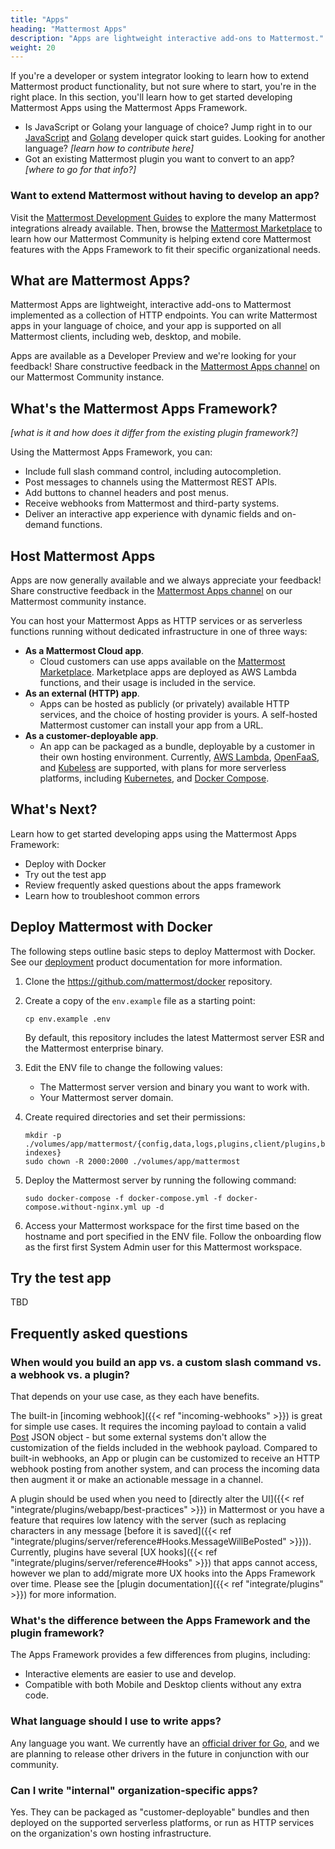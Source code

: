 ```yaml
---
title: "Apps"
heading: "Mattermost Apps"
description: "Apps are lightweight interactive add-ons to Mattermost."
weight: 20
---
```


If you're a developer or system integrator looking to learn how to extend Mattermost product functionality, but not sure where to start,  you're in the right place. In this section, you'll learn how to get started developing Mattermost Apps using the Mattermost Apps Framework.

- Is JavaScript or Golang your language of choice? Jump right in to our [JavaScript](https://developers.mattermost.com/integrate/apps/quick-start-js/) and [Golang](https://developers.mattermost.com/integrate/apps/quick-start-go/) developer quick start guides. Looking for another language? *[learn how to contribute here]*
- Got an existing Mattermost plugin you want to convert to an app? *[where to go for that info?]*

### Want to extend Mattermost **without** having to develop an app? 
Visit the [Mattermost Development Guides](https://developers.mattermost.com/integrate/admin-guide/) to explore the many Mattermost integrations already available. Then, browse the [Mattermost Marketplace](https://mattermost.com/marketplace/) to learn how our Mattermost Community is helping extend core Mattermost features with the Apps Framework to fit their specific organizational needs.

## What are Mattermost Apps?
Mattermost Apps are lightweight, interactive add-ons to Mattermost implemented as a collection of HTTP endpoints. You can write Mattermost apps in your language of choice, and your app is supported on all Mattermost clients, including web, desktop, and mobile.

Apps are available as a Developer Preview and we're looking for your feedback! Share constructive feedback in the [Mattermost Apps channel](https://community.mattermost.com/core/channels/mattermost-apps) on our Mattermost Community instance.

## What's the Mattermost Apps Framework?

*[what is it and how does it differ from the existing plugin framework?]*

Using the Mattermost Apps Framework, you can:

- Include full slash command control, including autocompletion.
- Post messages to channels using the Mattermost REST APIs.
- Add buttons to channel headers and post menus.
- Receive webhooks from Mattermost and third-party systems.
- Deliver an interactive app experience with dynamic fields and on-demand functions.

## Host Mattermost Apps

Apps are now generally available and we always appreciate your feedback! Share constructive feedback in the [Mattermost Apps channel](https://community.mattermost.com/core/channels/mattermost-apps) on our Mattermost community instance.

You can host your Mattermost Apps as HTTP services or as serverless functions running without dedicated infrastructure in one of three ways:

- **As a Mattermost Cloud app**. 
  - Cloud customers can use apps available on the [Mattermost Marketplace](https://mattermost.com/marketplace/). Marketplace apps are deployed as AWS Lambda functions, and their usage is included in the service. 
- **As an external (HTTP) app**. 
  - Apps can be hosted as publicly (or privately) available HTTP services, and the choice of hosting provider is yours. A self-hosted Mattermost customer can install your app from a URL.
- **As a customer-deployable app**. 
  - An app can be packaged as a bundle, deployable by a customer in their own hosting environment. Currently, [AWS Lambda](https://aws.amazon.com/lambda/), [OpenFaaS](https://www.openfaas.com/), and [Kubeless](https://github.com/vmware-archive/kubeless) are supported, with plans for more serverless platforms, including [Kubernetes](https://kubernetes.io/), and [Docker Compose](https://github.com/docker/compose).

## What's Next?

Learn how to get started developing apps using the Mattermost Apps Framework:
- Deploy with Docker
- Try out the test app
- Review frequently asked questions about the apps framework
- Learn how to troubleshoot common errors

## Deploy Mattermost with Docker

The following steps outline basic steps to deploy Mattermost with Docker. See our [deployment](https://docs.mattermost.com/guides/deployment.html#deploy-mattermost-for-production-use) product documentation for more information.

1. Clone the https://github.com/mattermost/docker repository.
2. Create a copy of the ``env.example`` file as a starting point: 
    ```
    cp env.example .env
    ```
    By default, this repository includes the latest Mattermost server ESR and the Mattermost enterprise binary. 
3. Edit the ENV file to change the following values:
   - The Mattermost server version and binary you want to work with. 
   - Your Mattermost server domain.
4. Create required directories and set their permissions: 

    ```
    mkdir -p ./volumes/app/mattermost/{config,data,logs,plugins,client/plugins,bleve-indexes}
    sudo chown -R 2000:2000 ./volumes/app/mattermost
    ```

5. Deploy the Mattermost server by running the following command:

    ```
    sudo docker-compose -f docker-compose.yml -f docker-compose.without-nginx.yml up -d
    ```
6. Access your Mattermost workspace for the first time based on the hostname and port specified in the ENV file. Follow the onboarding flow as the first first System Admin user for this Mattermost workspace.

## Try the test app

TBD

## Frequently asked questions

### When would you build an app vs. a custom slash command vs. a webhook vs. a plugin?

That depends on your use case, as they each have benefits.

The built-in [incoming webhook]({{< ref "incoming-webhooks" >}}) is great for simple use cases. It requires the incoming payload to contain a valid [Post](https://pkg.go.dev/github.com/nhannv/mattermost-server/model#Post) JSON object - but some external systems don't allow the customization of the fields included in the webhook payload. Compared to built-in webhooks, an App or plugin can be customized to receive an HTTP webhook posting from another system, and can process the incoming data then augment it or make an actionable message in a channel.

A plugin should be used when you need to [directly alter the UI]({{< ref "integrate/plugins/webapp/best-practices" >}}) in Mattermost or you have a feature that requires low latency with the server (such as replacing characters in any message [before it is saved]({{< ref "integrate/plugins/server/reference#Hooks.MessageWillBePosted" >}})). Currently, plugins have several [UX hooks]({{< ref "integrate/plugins/server/reference#Hooks" >}}) that apps cannot access, however we plan to add/migrate more UX hooks into the Apps Framework over time. Please see the [plugin documentation]({{< ref "integrate/plugins" >}}) for more information.

### What's the difference between the Apps Framework and the plugin framework?

The Apps Framework provides a few differences from plugins, including:

- Interactive elements are easier to use and develop.
- Compatible with both Mobile and Desktop clients without any extra code.

### What language should I use to write apps?

Any language you want. We currently have an [official driver for Go](https://pkg.go.dev/github.com/mattermost/mattermost-plugin-apps/apps), and we are planning to release other drivers in the future in conjunction with our community.

### Can I write "internal" organization-specific apps?

Yes. They can be packaged as "customer-deployable" bundles and then deployed on
the supported serverless platforms, or run as HTTP services on the
organization's own hosting infrastructure.
